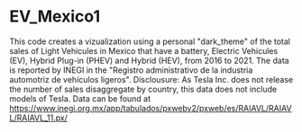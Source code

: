 # EV_Mexico1
This code creates a vizualization using a personal "dark_theme" of the total sales of Light Vehicules in Mexico that have a battery, Electric Vehicules (EV), Hybrid Plug-in (PHEV) and Hybrid (HEV), from 2016 to 2021. The data is reported by INEGI in  the "Registro administrativo de la industria automotriz de vehículos ligeros". Disclousure: As Tesla Inc. does not release the number of sales disaggregate by country, this data does not include models of Tesla. Data can be found at https://www.inegi.org.mx/app/tabulados/pxwebv2/pxweb/es/RAIAVL/RAIAVL/RAIAVL_11.px/

